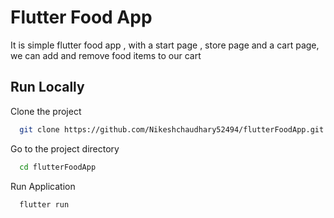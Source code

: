 # Flutter Food App

It is simple flutter food app , with a start page , store page and a cart page, we can add and remove food items to our cart


## Run Locally

Clone the project

```bash
  git clone https://github.com/Nikeshchaudhary52494/flutterFoodApp.git
```

Go to the project directory

```bash
  cd flutterFoodApp
```

 Run Application

```bash
  flutter run
```
